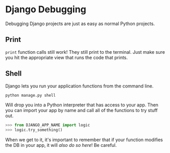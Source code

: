 # Django Debugging
Debugging Django projects are just as easy as normal Python projects.

## Print
`print` function calls still work!
They still print to the terminal.
Just make sure you hit the appropriate view that runs the code that prints.

## Shell
Django lets you run your application functions from the command line.
```bash
python manage.py shell
```
Will drop you into a Python interpreter that has access to your app.
Then you can import your app by name and call all of the functions to try stuff out.
```py
>>> from DJANGO_APP_NAME import logic
>>> logic.try_something()
```

When we get to it, it's important to remember that if your function modifies the DB in your app, it will _also do so here_!
Be careful.
